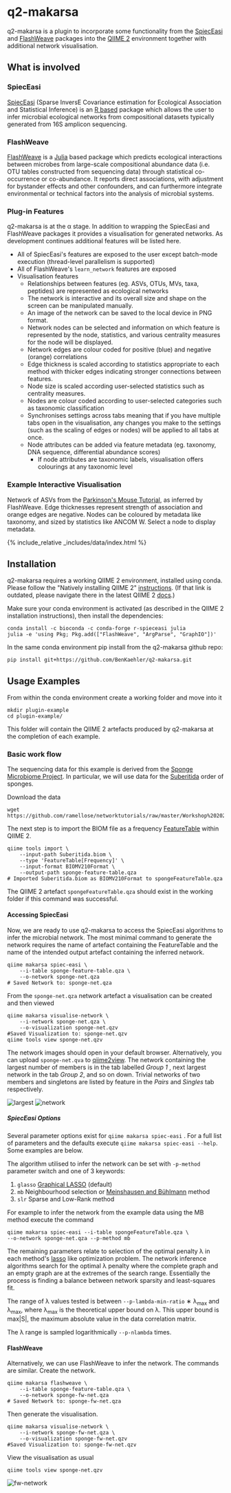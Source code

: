 # q2-makarsa

q2-makarsa is a plugin to incorporate some functionality from the
[SpiecEasi](https://github.com/zdk123/SpiecEasi) and
[FlashWeave](https://github.com/meringlab/FlashWeave.jl) packages into the
[QIIME 2](https://qiime2.org/) environment together with additional network
visualisation.

## What is involved

### SpiecEasi

[SpiecEasi](https://github.com/zdk123/SpiecEasi) (Sparse InversE Covariance
estimation for Ecological Association and Statistical Inference) is an [R
based](https://www.r-project.org/) package which allows the user to infer
microbial ecological networks from compositional datasets typically generated
from 16S amplicon sequencing. 

### FlashWeave 

[FlashWeave](https://github.com/meringlab/FlashWeave.jl) is a
[Julia](https://julialang.org/) based package which predicts ecological
interactions between microbes from large-scale compositional abundance data
(i.e. OTU tables constructed from sequencing data) through statistical
co-occurrence or co-abundance. It reports direct associations, with adjustment
for bystander effects and other confounders, and can furthermore integrate
environmental or technical factors into the analysis of microbial systems.

### Plug-in Features

q2-makarsa is at the α stage. In addition to wrapping the SpiecEasi and
FlashWeave packages it provides a visualisation for generated networks. As
development continues additional features will be listed here.

* All of SpiecEasi's features are exposed to the user except batch-mode execution (thread-level parallelism is supported)
* All of FlashWeave's `learn_network` features are exposed
* Visualisation features
  * Relationships between features (eg. ASVs, OTUs, MVs, taxa, peptides) are represented as ecological networks
  * The network is interactive and its overall size and shape on the
		  screen can be manipulated manually.
  * An image of the network can be saved to the local device in PNG
		  format.
  * Network nodes can be selected and information on which feature is
		  represented by the node, statistics, and various centrality measures
		  for the node will be displayed.
  * Network edges are colour coded for positive (blue) and negative
  (orange) correlations
  * Edge thickness is scaled according to statistics appropriate to each method with thicker edges indicating stronger connections between features.
  * Node size is scaled according user-selected statistics such as
  centrality measures.
  * Nodes are colour coded according to user-selected categories such as
  taxonomic classification
  * Synchronises settings across tabs meaning that if you have multiple
  tabs open in the visualisation, any changes you make to the settings
  (such as the scaling of edges or nodes) will be applied to all tabs
  at once.
  * Node attributes can be added via feature metadata (eg. taxonomy, DNA sequence, differential abundance scores)
    * If node attributes are taxonomic labels, visualisation offers
			  colourings at any taxonomic level
			  
### Example Interactive Visualisation

Network of ASVs from the [Parkinson's Mouse
Tutorial](https://docs.qiime2.org/2023.2/tutorials/pd-mice/), as inferred by
FlashWeave.  Edge thicknesses represent strength of association and orange
edges are negative. Nodes can be coloured by metadata like taxonomy, and sized
by statistics like ANCOM W. Select a node to display metadata. 

{% include_relative _includes/data/index.html %}


## Installation

q2-makarsa requires a working QIIME 2 environment, installed using conda.
Please follow the "Natively installing QIIME 2"
[instructions](https://docs.qiime2.org/2023.2/install/native/). (If that link
is outdated, please navigate there in the latest QIIME 2
[docs](https://docs.qiime2.org/).)

Make sure your conda environment is activated (as described in the QIIME 2
installation instructions), then install the dependencies:

```
conda install -c bioconda -c conda-forge r-spieceasi julia
julia -e 'using Pkg; Pkg.add(["FlashWeave", "ArgParse", "GraphIO"])'
```

In the same conda environment pip install from the q2-makarsa github repo:

```
pip install git+https://github.com/BenKaehler/q2-makarsa.git
```

## Usage Examples

From within the conda environment create a working folder and move into it
```
mkdir plugin-example
cd plugin-example/
```

This folder will contain the QIIME 2 artefacts produced by q2-makarsa at the
completion of each example.

### Basic work flow 

The sequencing data for this example is derived from the [Sponge Microbiome
Project](https://doi.org/10.1093/gigascience/gix077). In particular, we will
use data for the [Suberitida](https://www.gbif.org/species/7682289) order of
sponges. 

Download the data

``` 
wget https://github.com/ramellose/networktutorials/raw/master/Workshop%202021/sponges/Suberitida.biom
```

The next step is to import the BIOM file as a frequency [FeatureTable](https://docs.qiime2.org/2022.8/semantic-types/) within QIIME 2.

```
qiime tools import \
	--input-path Suberitida.biom \
	--type 'FeatureTable[Frequency]' \
	--input-format BIOMV210Format \
	--output-path sponge-feature-table.qza
# Imported Suberitida.biom as BIOMV210Format to spongeFeatureTable.qza
```
The QIIME 2 artefact ```spongeFeatureTable.qza``` should exist in the working
folder if this command was successful. 

#### Accessing SpiecEasi 

Now, we are ready to use q2-makarsa to access the SpiecEasi algorithms to infer
the microbial network. The most minimal command to generate the network
requires the name of artefact containing the FeatureTable and the name of the
intended output artefact containing the inferred network. 

```
qiime makarsa spiec-easi \
	--i-table sponge-feature-table.qza \
	--o-network sponge-net.qza
# Saved Network to: sponge-net.qza
```

From the `sponge-net.qza` network artefact a visualisation can be created
and then viewed

```
qiime makarsa visualise-network \
	--i-network sponge-net.qza \
	--o-visualization sponge-net.qzv
#Saved Visualization to: sponge-net.qzv
qiime tools view sponge-net.qzv
```

The network images should open in your default browser. Alternatively, you can
upload `sponge-net.qva` to [qiime2view](https://view.qiime2.org/). The
network containing the largest number of members is in the tab labelled _Group
1_ , next largest network in the tab _Group 2_, and so on down. Trivial
networks of two members and singletons are listed by feature in the _Pairs_ and
_Singles_ tab respectively. 


![largest](assets/images/SpongeSuberitidaGroup1Screen.png)
![network](assets/images/network.png)

##### SpiecEasi Options 

Several parameter options exist for `qiime makarsa spiec-easi` . For a full
list of parameters and the defaults execute `qiime makarsa spiec-easi
--help`. Some examples are below.

The algorithm utilised to infer the network can be set with `-p-method`
parameter switch and one of 3 keywords:
1. `glasso` [Graphical
   LASSO](https://academic.oup.com/biostatistics/article/9/3/432/224260)
   (default)
2. `mb`  Neighbourhood selection or [Meinshausen and
   Bühlmann](https://projecteuclid.org/journals/annals-of-statistics/volume-34/issue-3/High-dimensional-graphs-and-variable-selection-with-the-Lasso/10.1214/009053606000000281.full)
   method 
3. `slr` Sparse and Low-Rank method

For example to infer the network from the example data using the MB method
execute the command

``` 
qiime makarsa spiec-easi --i-table spongeFeatureTable.qza \
--o-network sponge-net.qza --p-method mb 
```

The remaining parameters relate to selection of the optimal penalty λ
in each method's [lasso](https://en.wikipedia.org/wiki/Lasso_(statistics)) like
optimization problem. The network inference algorithms search for the optimal
λ penalty where the complete graph and an empty graph are at the
extremes of the search range. Essentially the process is finding a balance
between network sparsity and least-squares fit. 

The range of λ values tested is between `--p-lambda-min-ratio`
∗ λ<sub>max</sub> and λ<sub>max</sub>, where
λ<sub>max</sub> is the theoretical upper bound on λ. This upper bound
is max|S|, the maximum absolute value in the data correlation matrix.

The λ range is sampled logarithmically  `--p-nlambda` times.

#### FlashWeave

Alternatively, we can use FlashWeave to infer the network. The commands are
similar. Create the network.

```
qiime makarsa flashweave \
	--i-table sponge-feature-table.qza \
	--o-network sponge-fw-net.qza
# Saved Network to: sponge-fw-net.qza
```
Then generate the visualisation.
```
qiime makarsa visualise-network \
	--i-network sponge-fw-net.qza \
	--o-visualization sponge-fw-net.qzv
#Saved Visualization to: sponge-fw-net.qzv
```
View the visualisation as usual
```
qiime tools view sponge-net.qzv
```

![fw-network](assets/images/sponge-fw-network.png)
